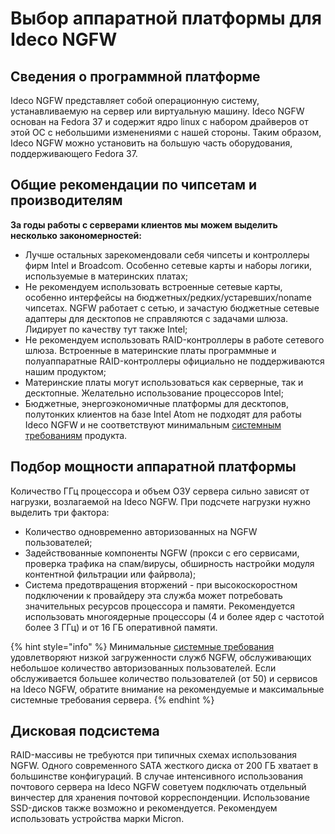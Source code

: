 # Выбор аппаратной платформы для Ideco NGFW

## Сведения о программной платформе

Ideco NGFW представляет собой операционную систему, устанавливаемую на сервер или виртуальную машину. Ideco NGFW основан на Fedora 37 и содержит ядро linux с набором драйверов от этой ОС с небольшими изменениями с нашей стороны. Таким образом, Ideco NGFW можно установить на большую часть оборудования, поддерживающего Fedora 37.

## Общие рекомендации по чипсетам и производителям

**За годы работы с серверами клиентов мы можем выделить несколько закономерностей:**

* Лучше остальных зарекомендовали себя чипсеты и контроллеры фирм Intel и Broadcom. Особенно сетевые карты и наборы логики, используемые в материнских платах;
* Не рекомендуем использовать встроенные сетевые карты, особенно интерфейсы на бюджетных/редких/устаревших/noname чипсетах. NGFW работает с сетью, и зачастую бюджетные сетевые адаптеры для десктопов не справляются с задачами шлюза. Лидирует по качеству тут также  Intel;
* Не рекомендуем использовать RAID-контроллеры в работе сетевого шлюза. Встроенные в материнские платы программные и полуаппаратные RAID-контроллеры официально не поддерживаются нашим продуктом;
* Материнские платы могут использоваться как серверные, так и десктопные. Желательно использование процессоров Intel;
* Бюджетные, энергоэкономичные платформы для десктопов, полутонких клиентов на базе Intel Atom не подходят для работы Ideco NGFW и не соответствуют минимальным [системным требованиям](/general/data-update-source-ideco-utm.md) продукта.

## Подбор мощности аппаратной платформы

Количество ГГц процессора и объем ОЗУ сервера сильно зависят от нагрузки, возлагаемой на Ideco NGFW. При подсчете нагрузки нужно выделить три фактора:

* Количество одновременно авторизованных на NGFW пользователей;
* Задействованные компоненты NGFW (прокси с его сервисами, проверка трафика на спам/вирусы, обширность настройки модуля контентной фильтрации или файрвола);
* Система предотвращения вторжений - при высокоскоростном подключении к провайдеру эта служба может потребовать значительных ресурсов процессора и памяти. Рекомендуется использовать многоядерные процессоры (4 и более ядер с частотой более 3 ГГц) и от 16 ГБ оперативной памяти.

{% hint style="info" %}
Минимальные [системные требования](/installation/installation-process.md) удовлетворяют низкой загруженности служб NGFW, обслуживающих небольшое количество авторизованных пользователей. Если обслуживается большее количество пользователей (от 50) и сервисов на Ideco NGFW, обратите внимание на рекомендуемые и максимальные системные требования сервера.
{% endhint %}

## Дисковая подсистема

RAID-массивы не требуются при типичных схемах использования NGFW. Одного современного SATA жесткого диска от 200 ГБ хватает в большинстве конфигураций. В случае интенсивного использования почтового сервера на Ideco NGFW советуем подключать отдельный винчестер для хранения почтовой корреспонденции. Использование SSD-дисков также возможно и рекомендуется. Рекомендуем использовать устройства марки Micron.
